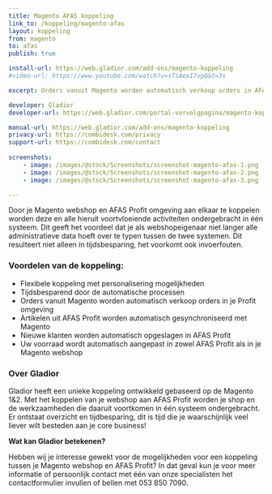 ```yaml
---
title: Magento AFAS koppeling
link_to: /koppeling/magento-afas
layout: koppeling
from: magento
to: afas
publish: true

install-url: https://web.gladior.com/add-ons/magento-koppeling
#video-url: https://www.youtube.com/watch?v=sTiAexI7vpQ&t=3s

excerpt: Orders vanuit Magento worden automatisch verkoop orders in AFAS Profit 

developer: Gladior  
developer-url: https://web.gladior.com/portal-vervolgpagina/magento-koppeling

manual-url: https://web.gladior.com/add-ons/magento-koppeling
privacy-url: https://combidesk.com/privacy
support-url: https://combidesk.com/contact
      
screenshots:
    - image: /images/@stock/Screenshots/screenshot-magento-afas-1.png
    - image: /images/@stock/Screenshots/screenshot-magento-afas-2.png
    - image: /images/@stock/Screenshots/screenshot-magento-afas-3.png

---
```


Door je Magento webshop en AFAS Profit omgeving aan elkaar te koppelen worden deze en alle hieruit voortvloeiende activiteiten ondergebracht in één systeem. Dit geeft het voordeel dat je als webshopeigenaar niet langer alle administratieve data hoeft over te typen tussen de twee systemen. Dit resulteert niet alleen in tijdsbesparing, het voorkomt ook invoerfouten.

### Voordelen van de koppeling:
* Flexibele koppeling met personalisering mogelijkheden
* Tijdsbesparend door de automatische processen
* Orders vanuit Magento worden automatisch verkoop orders in je Profit omgeving
* Artikelen uit AFAS Profit worden automatisch gesynchroniseerd met Magento
* Nieuwe klanten worden automatisch opgeslagen in AFAS Profit
* Uw voorraad wordt automatisch aangepast in zowel AFAS Profit als in je Magento webshop

### Over Gladior
Gladior heeft een unieke koppeling ontwikkeld gebaseerd op de Magento 1&2. Met het koppelen van je webshop aan AFAS Profit worden je shop en de werkzaamheden die daaruit voortkomen in één systeem ondergebracht. Er ontstaat overzicht en tijdbesparing, dit is tijd die je waarschijnlijk veel liever wilt besteden aan je core business! 

__Wat kan Gladior betekenen?__ 

Hebben wij je interesse gewekt voor de mogelijkheden voor een koppeling tussen je Magento webshop en AFAS Profit? In dat geval kun je voor meer informatie of persoonlijk contact met één van onze specialisten het contactformulier invullen of bellen met 053 850 7090.
